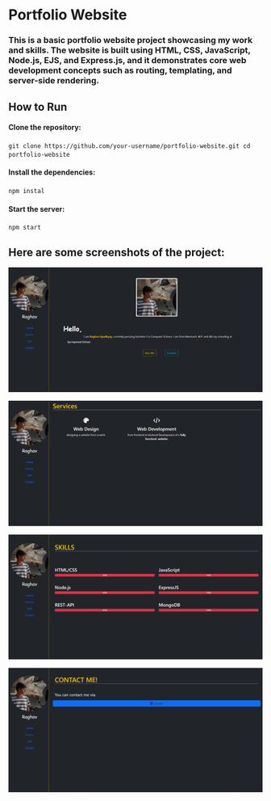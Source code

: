 # Portfolio Website
### This is a basic portfolio website project showcasing my work and skills. The website is built using HTML, CSS, JavaScript, Node.js, EJS, and Express.js, and it demonstrates core web development concepts such as routing, templating, and server-side rendering.

## How to Run
#### Clone the repository:
`git clone https://github.com/your-username/portfolio-website.git
cd portfolio-website
`
#### Install the dependencies:
`npm instal`

#### Start the server:
`npm start`

## Here are some screenshots of the project:
![](https://github.com/viper-raghav/Resume-project/blob/main/Screenshot%20(192).png)

![](https://github.com/viper-raghav/Resume-project/blob/main/Screenshot%20(193).png)

![](https://github.com/viper-raghav/Resume-project/blob/main/Screenshot%20(194).png)

![](https://github.com/viper-raghav/Resume-project/blob/main/Screenshot%20(195).png)
